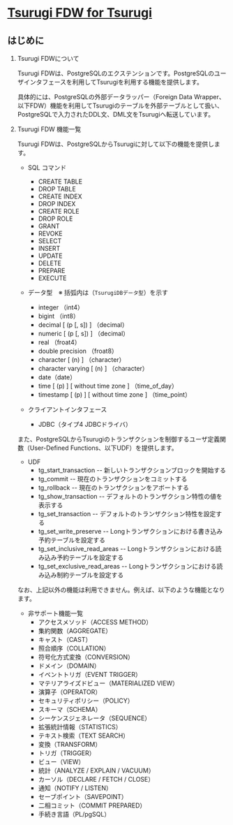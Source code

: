 # [Tsurugi FDW for Tsurugi](./tsurugi_fdw.md)

## はじめに

1. Tsurugi FDWについて

    Tsurugi FDWは、PostgreSQLのエクステンションです。PostgreSQLのユーザインタフェースを利用してTsurugiを利用する機能を提供します。

    具体的には、PostgreSQLの外部データラッパー（Foreign Data Wrapper、以下FDW）機能を利用してTsurugiのテーブルを外部テーブルとして扱い、PostgreSQLで入力されたDDL文、DML文をTsurugiへ転送しています。

1. Tsurugi FDW 機能一覧

    Tsurugi FDWは、PostgreSQLからTsurugiに対して以下の機能を提供します。

    - SQL コマンド
      - CREATE TABLE
      - DROP TABLE
      - CREATE INDEX
      - DROP INDEX
      - CREATE ROLE
      - DROP ROLE
      - GRANT
      - REVOKE
      - SELECT
      - INSERT
      - UPDATE
      - DELETE
      - PREPARE
      - EXECUTE

    - データ型　※ 括弧内は（`TsurugiDBデータ型`）を示す
      - integer （int4）
      - bigint （int8）
      - decimal [ (p [, s]) ] （decimal）
      - numeric [ (p [, s]) ] （decimal）
      - real （froat4）
      - double precision （froat8）
      - character [ (n) ] （character）
      - character varying [ (n) ] （character）
      - date（date）
      - time [ (p) ] [ without time zone ] （time_of_day）
      - timestamp [ (p) ] [ without time zone ] （time_point）

    - クライアントインタフェース
      - JDBC（タイプ4 JDBCドライバ）

    また、PostgreSQLからTsurugiのトランザクションを制御するユーザ定義関数（User-Defined Functions、以下UDF）を提供します。

    - UDF
      - tg_start_transaction -- 新しいトランザクションブロックを開始する
      - tg_commit -- 現在のトランザクションをコミットする
      - tg_rollback -- 現在のトランザクションをアボートする
      - tg_show_transaction -- デフォルトのトランザクション特性の値を表示する
      - tg_set_transaction -- デフォルトのトランザクション特性を設定する
      - tg_set_write_preserve -- Longトランザクションにおける書き込み予約テーブルを設定する
      - tg_set_inclusive_read_areas -- Longトランザクションにおける読み込み予約テーブルを設定する
      - tg_set_exclusive_read_areas -- Longトランザクションにおける読み込み制約テーブルを設定する

    なお、上記以外の機能は利用できません。例えば、以下のような機能となります。

    - 非サポート機能一覧
      - アクセスメソッド（ACCESS METHOD）
      - 集約関数（AGGREGATE）
      - キャスト（CAST）
      - 照合順序（COLLATION）
      - 符号化方式変換（CONVERSION）
      - ドメイン（DOMAIN）
      - イベントトリガ（EVENT TRIGGER）
      - マテリアライズドビュー（MATERIALIZED VIEW）
      - 演算子（OPERATOR）
      - セキュリティポリシー（POLICY）
      - スキーマ（SCHEMA）
      - シーケンスジェネレータ（SEQUENCE）
      - 拡張統計情報（STATISTICS）
      - テキスト検索（TEXT SEARCH）
      - 変換（TRANSFORM）
      - トリガ（TRIGGER）
      - ビュー（VIEW）
      - 統計（ANALYZE / EXPLAIN / VACUUM）
      - カーソル（DECLARE / FETCH / CLOSE）
      - 通知（NOTIFY / LISTEN）
      - セーブポイント（SAVEPOINT）
      - 二相コミット（COMMIT PREPARED）
      - 手続き言語（PL/pgSQL）
